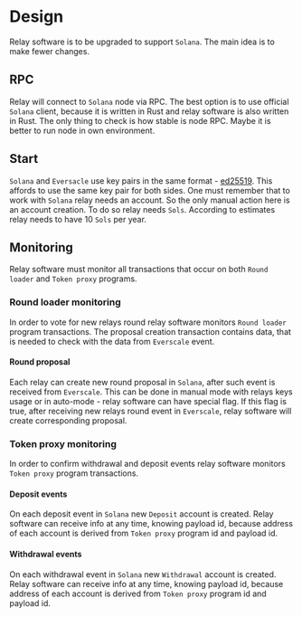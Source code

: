 # Design

Relay software is to be upgraded to support `Solana`. The main idea is to make fewer changes. 

## RPC

Relay will connect to `Solana` node via RPC. The best option is to use official `Solana` client, because it is written in 
Rust and relay software is also written in Rust. The only thing to check is how stable is node RPC. Maybe it is better 
to run node in own environment. 

## Start

`Solana` and `Eversacle` use key pairs in the same format - [ed25519](https://solana-labs.github.io/solana-web3.js/classes/Keypair.html).
This affords to use the same key pair for both sides. One must remember that to work with `Solana` relay needs an account.
So the only manual action here is an account creation. To do so relay needs `Sols`. According to estimates relay needs to have
10 `Sols` per year.

## Monitoring

Relay software must monitor all transactions that occur on both `Round loader` and `Token proxy` programs.

### Round loader monitoring

In order to vote for new relays round relay software monitors `Round loader` program transactions. The proposal creation transaction
contains data, that is needed to check with the data from `Everscale` event.

#### Round proposal

Each relay can create new round proposal in `Solana`, after such event is received from `Everscale`. This can be done 
in manual mode with relays keys usage or in auto-mode - relay software can have special flag. If this flag is true, 
after receiving new relays round event in `Everscale`, relay software will create corresponding proposal.

### Token proxy monitoring

In order to confirm withdrawal and deposit events relay software monitors `Token proxy` program transactions. 

#### Deposit events

On each deposit event in `Solana` new `Deposit` account is created. Relay software can receive info at any time, knowing
payload id, because address of each account is derived from `Token proxy` program id and payload id.

#### Withdrawal events

On each withdrawal event in `Solana` new `Withdrawal` account is created. Relay software can receive info at any time, knowing
payload id, because address of each account is derived from `Token proxy` program id and payload id.


